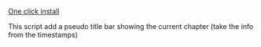 [One click install](https://github.com/BrunkMortel/Show-youtube-video-chapter-script/raw/main/ShowYoutubeVideoChapter.user.js)

This script add a pseudo title bar showing the current chapter (take the info from the timestamps)
